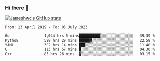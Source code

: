 ### Hi there 👋

[![Jameshwc's GitHub stats](https://github-readme-stats.vercel.app/api?username=jameshwc)](https://github.com/anuraghazra/github-readme-stats)

<!--START_SECTION:waka-->

```txt
From: 13 April 2019 - To: 05 July 2023

Go                1,044 hrs 5 mins██████████░░░░░░░░░░░░░░░   39.39 %
Python            598 hrs 29 mins █████▓░░░░░░░░░░░░░░░░░░░   22.58 %
YAML              302 hrs 14 mins ███░░░░░░░░░░░░░░░░░░░░░░   11.40 %
C                 113 hrs 57 mins █░░░░░░░░░░░░░░░░░░░░░░░░   04.30 %
C++               83 hrs 26 mins  ▓░░░░░░░░░░░░░░░░░░░░░░░░   03.15 %
```

<!--END_SECTION:waka-->